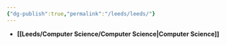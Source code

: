 ```yaml
---
{"dg-publish":true,"permalink":"/leeds/leeds/"}
---
```



- **[[Leeds/Computer Science/Computer Science\|Computer Science]]**
